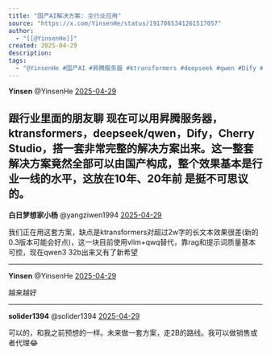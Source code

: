 ```yaml
---
title: "国产AI解决方案: 全行业应用"
source: "https://x.com/YinsenHe/status/1917065341261517057"
author:
  - "[[@YinsenHe]]"
created: 2025-04-29
description:
tags:
  - "@YinsenHe #国产AI #昇腾服务器 #ktransformers #deepseek #qwen #Dify #CherryStudio"
---
```

**Yinsen** @YinsenHe [2025-04-29](https://x.com/YinsenHe/status/1917065341261517057)

跟行业里面的朋友聊 现在可以用昇腾服务器，ktransformers，deepseek/qwen，Dify，Cherry Studio，搭一套非常完整的解决方案出来。这一整套解决方案竟然全部可以由国产构成，整个效果基本是行业一线的水平，这放在10年、20年前 是挺不可思议的。
---

**白日梦想家小杨** @yangziwen1994 [2025-04-29](https://x.com/yangziwen1994/status/1917093531140952156)

我们正在用这套方案，缺点是ktransformers对超过2w字的长文本效果很差(新的0.3版本可能会好点)，这一块目前使用vllm+qwq替代，靠rag和提示词质量基本可控，现在qwen3 32b出来又有了新希望

---

**Yinsen** @YinsenHe [2025-04-29](https://x.com/YinsenHe/status/1917099510586806609)

越来越好

---

**solider1394** @solider1394 [2025-04-29](https://x.com/solider1394/status/1917090314931834943)

可以的，和我之前预想的一样。未来做一套方案，走2B的路线。我可以做销售或者代理😂
